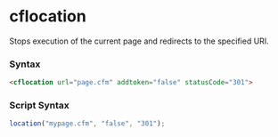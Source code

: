 # cflocation

Stops execution of the current page and redirects to the specified URI.

### Syntax

```html
<cflocation url="page.cfm" addtoken="false" statusCode="301">
```

### Script Syntax

```javascript
location("mypage.cfm", "false", "301");
```

